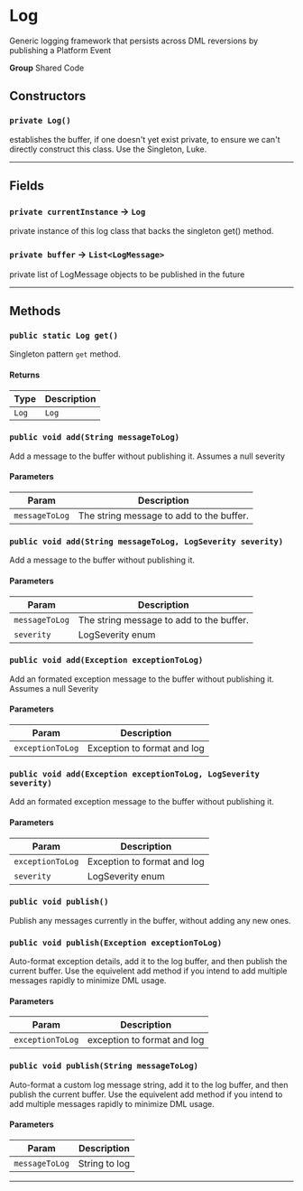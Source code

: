 # Log

Generic logging framework that persists across DML reversions
by publishing a Platform Event


**Group** Shared Code

## Constructors
### `private Log()`

establishes the buffer, if one doesn't yet exist private, to ensure we can't directly construct this class. Use the Singleton, Luke.

---
## Fields

### `private currentInstance` → `Log`


private instance of this log class that backs the singleton get() method.

### `private buffer` → `List<LogMessage>`


private list of LogMessage objects to be published in the future

---
## Methods
### `public static Log get()`

Singleton pattern `get` method.

#### Returns

|Type|Description|
|---|---|
|`Log`|`Log`|

### `public void add(String messageToLog)`

Add a message to the buffer without publishing it. Assumes a null severity

#### Parameters

|Param|Description|
|---|---|
|`messageToLog`|The string message to add to the buffer.|

### `public void add(String messageToLog, LogSeverity severity)`

Add a message to the buffer without publishing it.

#### Parameters

|Param|Description|
|---|---|
|`messageToLog`|The string message to add to the buffer.|
|`severity`|LogSeverity enum|

### `public void add(Exception exceptionToLog)`

Add an formated exception message to the buffer without publishing it. Assumes a null Severity

#### Parameters

|Param|Description|
|---|---|
|`exceptionToLog`|Exception to format and log|

### `public void add(Exception exceptionToLog, LogSeverity severity)`

Add an formated exception message to the buffer without publishing it.

#### Parameters

|Param|Description|
|---|---|
|`exceptionToLog`|Exception to format and log|
|`severity`|LogSeverity enum|

### `public void publish()`

Publish any messages currently in the buffer, without adding any new ones.

### `public void publish(Exception exceptionToLog)`

Auto-format exception details, add it to the log buffer, and then publish the current buffer. Use the equivelent add method if you intend to add multiple messages rapidly to minimize DML usage.

#### Parameters

|Param|Description|
|---|---|
|`exceptionToLog`|exception to format and log|

### `public void publish(String messageToLog)`

Auto-format a custom log message string, add it to the log buffer, and then publish the current buffer. Use the equivelent add method if you intend to add multiple messages rapidly to minimize DML usage.

#### Parameters

|Param|Description|
|---|---|
|`messageToLog`|String to log|

---
